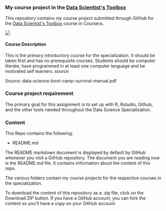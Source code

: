 ### My course project in the [Data Scientist's Toolbox]("https://www.coursera.org/course/datascitoolbox")

This repository contains my course project submitted through GitHub for the [Data Scientist's Toolbox]("https://www.coursera.org/course/datascitoolbox") course in Coursera. 

[<img src="https://coursera-course-photos.s3.amazonaws.com/37/6352a069b511e3ae92c39913bb30e0/DataScientistsToolbox.jpg">](https://d3njjcbhbojbot.cloudfront.net/api/utilities/v1/imageproxy/)

#### Course Description

This is the primary introductory course for the specialization. It should be taken first and has no prerequisite courses. Students should be computer literate, have programmed in at least one computer language and be motivated self learners. source

Source: data-science-boot-camp-survival-manual.pdf

### Course project requirement

The primary goal for this assignment is to set up with R, Rstudio, Github, and the other tools needed throughout the Data Science Specialization.

### Content 

This Repo contains the following:

- README.md


The README markdown document is displayed by default by GitHub whenever you visit a GitHub repository. The document you are reading now is the README.md file. It contains information about the content of this repo.

The various folders contain my course projects for the respective courses in the specialization.

To download the content of this repository as a .zip file, click on the Download ZIP button. If you have a GitHub account, you can fork the content so you'll have a copy on your GitHub account.  

